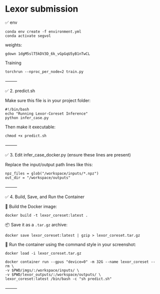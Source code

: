 # Lexor submission


✅ env

```
conda env create -f environment.yml
conda activate segvol
```

weights:
```
gdown 1dgM5slT5kDV3D_6k_vGpGqU5yB1nTwCL
```

Training

`torchrun --nproc_per_node=2 train.py`

⸻

✅ 2. predict.sh

Make sure this file is in your project folder:
```
#!/bin/bash
echo "Running Lexor-Coreset Inference"
python infer_case.py
```
Then make it executable:
```
chmod +x predict.sh
```

⸻

✅ 3. Edit infer_case_docker.py (ensure these lines are present)

Replace the input/output path lines like this:
```
npz_files = glob("/workspace/inputs/*.npz")
out_dir = "/workspace/outputs"
```
⸻

✅ 4. Build, Save, and Run the Container

🔧 Build the Docker image:

`docker build -t lexor_coreset:latest .`

📦 Save it as a `.tar.gz` archive:

`docker save lexor_coreset:latest | gzip > lexor_coreset.tar.gz`

🧪 Run the container using the command style in your screenshot:

`docker load -i lexor_coreset.tar.gz`

```
docker container run --gpus "device=0" -m 32G --name lexor_coreset --rm \
-v $PWD/imgs/:/workspace/inputs/ \
-v $PWD/lexor_outputs/:/workspace/outputs/ \
lexor_coreset:latest /bin/bash -c "sh predict.sh"
```


⸻
